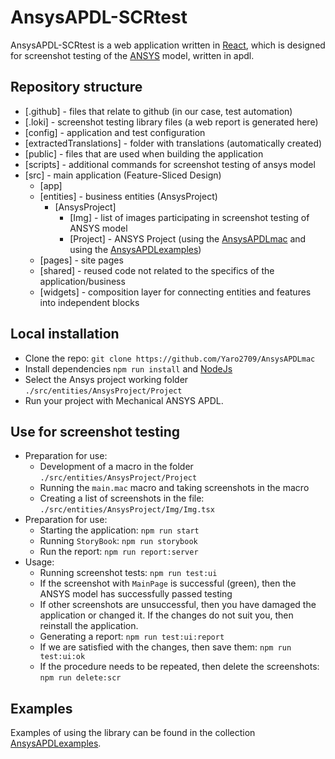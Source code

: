 # AnsysAPDL-SCRtest

AnsysAPDL-SCRtest is a web application written in [React](https://react.dev/), which is designed for screenshot testing of the [ANSYS](https://www.ansys.com/) model, written in apdl.

## Repository structure

- [.github] - files that relate to github (in our case, test automation)
- [.loki] - screenshot testing library files (a web report is generated here)
- [config] - application and test configuration
- [extractedTranslations] - folder with translations (automatically created)
- [public] - files that are used when building the application
- [scripts] - additional commands for screenshot testing of ansys model
- [src] - main application (Feature-Sliced Design)
	- [app] 
	- [entities] - business entities (AnsysProject)
		- [AnsysProject]
			- [Img] - list of images participating in screenshot testing of ANSYS model
			- [Project] - ANSYS Project (using the [AnsysAPDLmac](https://github.com/Yaro2709/AnsysAPDLmac) and using the [AnsysAPDLexamples](https://github.com/Yaro2709/AnsysAPDLexamples))
	- [pages] - site pages
	- [shared] - reused code not related to the specifics of the application/business
	- [widgets] - composition layer for connecting entities and features into independent blocks
 
## Local installation

- Clone the repo: `git clone https://github.com/Yaro2709/AnsysAPDLmac`
- Install dependencies `npm run install` and [NodeJs](https://nodejs.org/)
- Select the Ansys project working folder `./src/entities/AnsysProject/Project`
- Run your project with Mechanical ANSYS APDL.

## Use for screenshot testing

- Preparation for use:
  - Development of a macro in the folder `./src/entities/AnsysProject/Project`
  - Running the `main.mac` macro and taking screenshots in the macro
  - Creating a list of screenshots in the file: `./src/entities/AnsysProject/Img/Img.tsx`
- Preparation for use:
  - Starting the application: `npm run start`
  - Running `StoryBook`: `npm run storybook`
  - Run the report: `npm run report:server`
- Usage:
  - Running screenshot tests: `npm run test:ui`
  - If the screenshot with `MainPage` is successful (green), then the ANSYS model has successfully passed testing
  - If other screenshots are unsuccessful, then you have damaged the application or changed it. If the changes do not suit you, then reinstall the application.
  - Generating a report: `npm run test:ui:report`
  - If we are satisfied with the changes, then save them: `npm run test:ui:ok`
  - If the procedure needs to be repeated, then delete the screenshots: `npm run delete:scr`

## Examples
Examples of using the library can be found in the collection [AnsysAPDLexamples](https://github.com/Yaro2709/AnsysAPDLexamples).


